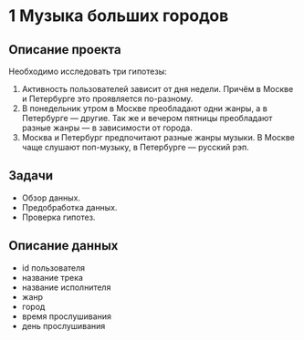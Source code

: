 # 1 Музыка больших городов
## Описание проекта
Необходимо исследовать три гипотезы: 
1. Активность пользователей зависит от дня недели. Причём в Москве и Петербурге это проявляется по-разному.
2. В понедельник утром в Москве преобладают одни жанры, а в Петербурге — другие. Так же и вечером пятницы преобладают разные жанры — в зависимости от города. 
3. Москва и Петербург предпочитают разные жанры музыки. В Москве чаще слушают поп-музыку, в Петербурге — русский рэп.
## Задачи
 * Обзор данных.
 * Предобработка данных.
 * Проверка гипотез.
## Описание данных
  * id пользователя
  * название трека
  * название исполнителя
  * жанр
  * город 
  * время прослушивания 
  * день прослушивания
